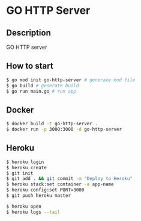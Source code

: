 # GO HTTP Server

## Description

GO HTTP server

## How to start

```bash
$ go mod init go-http-server # generate mod file
$ go build # generate build
$ go run main.go # run app
```

## Docker

```bash
$ docker build -t go-http-server .
$ docker run -p 3000:3000 -d go-http-server
```

## Heroku

```bash
$ heroku login
$ heroku create
$ git init
$ git add . && git commit -m "Deploy to Heroku"
$ heroku stack:set container -a app-name
$ heroku config:set PORT=3000
$ git push heroku master

$ heroku open
$ heroku logs --tail
```
